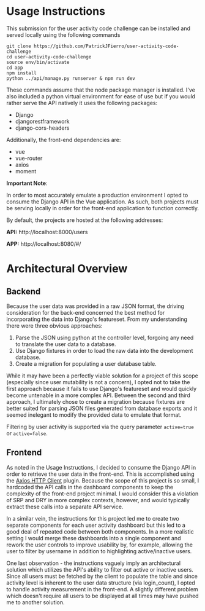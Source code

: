 # Usage Instructions

This submission for the user activity code challenge can be installed and served locally using the following commands

```
git clone https://github.com/PatrickJFierro/user-activity-code-challenge
cd user-activity-code-challenge
source env/bin/activate
cd app
npm install
python ../api/manage.py runserver & npm run dev
```

These commands assume that the node package manager is installed. I've also included a python virtual environment for ease
of use but if you would rather serve the API natively it uses the following packages:
- Django
- djangorestframework
- django-cors-headers

Additionally, the front-end dependencies are:
- vue
- vue-router
- axios
- moment

**Important Note**:

In order to most accurately emulate a production environment I opted to consume the Django API in the Vue application.
As such, both projects must be serving locally in order for the front-end application to function correctly.

By default, the projects are hosted at the following addresses:

__API:__ http://localhost:8000/users

__APP:__ http://localhost:8080/#/

# Architectural Overview

## Backend
Because the user data was provided in a raw JSON format, the driving consideration for the back-end concerned the best
method for incorporating the data into Django's featureset. From my understanding there were three obvious approaches:

1. Parse the JSON using python at the controller level, forgoing any need to translate the user data to a database.
2. Use Django fixtures in order to load the raw data into the development database.
3. Create a migration for populating a user database table.

While it may have been a perfectly viable solution for a project of this scope (especially since user mutability is
not a concern), I opted not to take the first approach because it fails to use Django's featureset and would quickly
become untenable in a more complex API. Between the second and third approach, I ultimately chose to create a migration
because fixtures are better suited for parsing JSON files generated from database exports and it seemed inelegant to
modify the provided data to emulate that format.

Filtering by user activity is supported via the query parameter `active=true` or `active=false`.

## Frontend
As noted in the Usage Instructions, I decided to consume the Django API in order to retrieve the user data in the
front-end. This is accomplished using the [Axios HTTP Client](https://github.com/axios/axios) plugin. Because the
scope of this project is so small, I hardcoded the API calls in the dashboard components to keep the complexity of
the front-end project minimal. I would consider this a violation of SRP and DRY in more complex contexts, however,
and would typically extract these calls into a separate API service.

In a similar vein, the instructions for this project led me to create two separate components for each
user activity dashboard but this led to a good deal of repeated code between both components. In a more realistic
setting I would merge these dashboards into a single component and rework the user controls to improve usability by,
for example, allowing the user to filter by username in addition to highlighting active/inactive users.

One last observation - the instructions vaguely imply an architectural solution which utilizes the API's ability to
filter out active or inactive users. Since all users must be fetched by the client to populate the table and since
activity level is inherent to the user data structure (via login\_count), I opted to handle activity measurement in
the front-end. A slightly different problem which doesn't require all users to be displayed at all times may have pushed
me to another solution.
